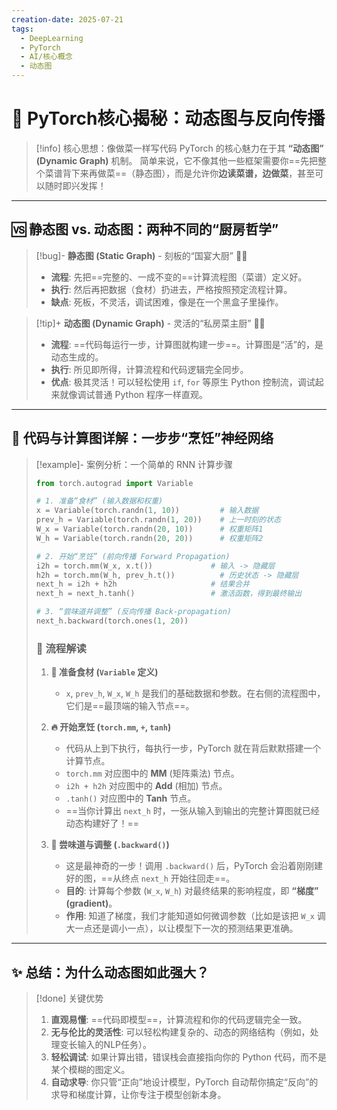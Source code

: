 ```yaml
---
creation-date: 2025-07-21
tags:
  - DeepLearning
  - PyTorch
  - AI/核心概念
  - 动态图
---
```


# 🧠 PyTorch核心揭秘：动态图与反向传播

> [!info] 核心思想：像做菜一样写代码
> PyTorch 的核心魅力在于其 **“动态图” (Dynamic Graph)** 机制。
> 简单来说，它不像其他一些框架需要你==先把整个菜谱背下来再做菜==（静态图），而是允许你**边读菜谱，边做菜**，甚至可以随时即兴发挥！

---

## 🆚 静态图 vs. 动态图：两种不同的“厨房哲学”

> [!bug]- **静态图 (Static Graph)** - 刻板的“国宴大厨” 👨‍🍳
> - **流程**: 先把==完整的、一成不变的==计算流程图（菜谱）定义好。
> - **执行**: 然后再把数据（食材）扔进去，严格按照预定流程计算。
> - **缺点**: 死板，不灵活，调试困难，像是在一个黑盒子里操作。

> [!tip]+ **动态图 (Dynamic Graph)** - 灵活的“私房菜主厨” 🧑‍🍳
> - **流程**: ==代码每运行一步，计算图就构建一步==。计算图是“活”的，是动态生成的。
> - **执行**: 所见即所得，计算流程和代码逻辑完全同步。
> - **优点**: 极其灵活！可以轻松使用 `if`, `for` 等原生 Python 控制流，调试起来就像调试普通 Python 程序一样直观。

---

## 🍳 代码与计算图详解：一步步“烹饪”神经网络

> [!example]- 案例分析：一个简单的 RNN 计算步骤
>
> ```python
> from torch.autograd import Variable
>
> # 1. 准备“食材” (输入数据和权重)
> x = Variable(torch.randn(1, 10))         # 输入数据
> prev_h = Variable(torch.randn(1, 20))    # 上一时刻的状态
> W_x = Variable(torch.randn(20, 10))      # 权重矩阵1
> W_h = Variable(torch.randn(20, 20))      # 权重矩阵2
>
> # 2. 开始“烹饪” (前向传播 Forward Propagation)
> i2h = torch.mm(W_x, x.t())             # 输入 -> 隐藏层
> h2h = torch.mm(W_h, prev_h.t())          # 历史状态 -> 隐藏层
> next_h = i2h + h2h                     # 结果合并
> next_h = next_h.tanh()                 # 激活函数，得到最终输出
>
> # 3. “尝味道并调整” (反向传播 Back-propagation)
> next_h.backward(torch.ones(1, 20))
> ```
>
> ### 📝 流程解读
>
> 1.  **🥬 准备食材 (`Variable` 定义)**
>     - `x`, `prev_h`, `W_x`, `W_h` 是我们的基础数据和参数。在右侧的流程图中，它们是==最顶端的输入节点==。
>
> 2.  **🔥 开始烹饪 (`torch.mm`, `+`, `tanh`)**
>     - 代码从上到下执行，每执行一步，PyTorch 就在背后默默搭建一个计算节点。
>     - `torch.mm` 对应图中的 **MM** (矩阵乘法) 节点。
>     - `i2h + h2h` 对应图中的 **Add** (相加) 节点。
>     - `.tanh()` 对应图中的 **Tanh** 节点。
>     - ==当你计算出 `next_h` 时，一张从输入到输出的完整计算图就已经动态构建好了！==
>
> 3.  **🤔 尝味道与调整 (`.backward()`)**
>     - 这是最神奇的一步！调用 `.backward()` 后，PyTorch 会沿着刚刚建好的图，==从终点 `next_h` 开始往回走==。
>     - **目的**: 计算每个参数 (`W_x`, `W_h`) 对最终结果的影响程度，即 **“梯度” (gradient)**。
>     - **作用**: 知道了梯度，我们才能知道如何微调参数（比如是该把 `W_x` 调大一点还是调小一点），以让模型下一次的预测结果更准确。

---

## ✨ 总结：为什么动态图如此强大？

> [!done] 关键优势
> 1.  **直观易懂**: ==代码即模型==，计算流程和你的代码逻辑完全一致。
> 2.  **无与伦比的灵活性**: 可以轻松构建复杂的、动态的网络结构（例如，处理变长输入的NLP任务）。
> 3.  **轻松调试**: 如果计算出错，错误栈会直接指向你的 Python 代码，而不是某个模糊的图定义。
> 4.  **自动求导**: 你只管“正向”地设计模型，PyTorch 自动帮你搞定“反向”的求导和梯度计算，让你专注于模型创新本身。